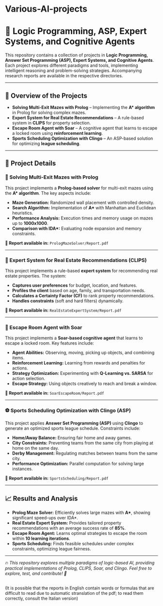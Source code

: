 # Various-AI-projects
<h1>🚀 Logic Programming, ASP, Expert Systems, and Cognitive Agents</h1>

<p>
This repository contains a collection of projects in <strong>Logic Programming, Answer Set Programming (ASP), Expert Systems, and Cognitive Agents</strong>.
Each project explores different paradigms and tools, implementing intelligent reasoning and problem-solving strategies. 
Accompanying research reports are available in the respective directories.
</p>

<hr>

<h2>📄 Overview of the Projects</h2>

<ul>
  <li><strong>Solving Multi-Exit Mazes with Prolog</strong> – Implementing the <strong>A* algorithm</strong> in Prolog for solving complex mazes.</li>
  <li><strong>Expert System for Real Estate Recommendations</strong> – A rule-based system in <strong>CLIPS</strong> for property selection.</li>
  <li><strong>Escape Room Agent with Soar</strong> – A cognitive agent that learns to escape a locked room using <strong>reinforcement learning</strong>.</li>
  <li><strong>Sports Scheduling Optimization with Clingo</strong> – An ASP-based solution for optimizing <strong>league scheduling</strong>.</li>
</ul>

<hr>

<h2>🚀 Project Details</h2>

<h3>🧩 Solving Multi-Exit Mazes with Prolog</h3>
<p>
This project implements a <strong>Prolog-based solver</strong> for multi-exit mazes using the <strong>A* algorithm</strong>. The key aspects include:
</p>
<ul>
  <li><strong>Maze Generation:</strong> Randomized wall placement with controlled density.</li>
  <li><strong>Search Algorithm:</strong> Implementation of <strong>A*</strong> with Manhattan and Euclidean heuristics.</li>
  <li><strong>Performance Analysis:</strong> Execution times and memory usage on mazes up to <strong>1000x1000</strong>.</li>
  <li><strong>Comparison with IDA*:</strong> Evaluating node expansion and memory constraints.</li>
</ul>

<p><strong>📄 Report available in:</strong> <code>PrologMazeSolver/Report.pdf</code></p>

<hr>

<h3>🏡 Expert System for Real Estate Recommendations (CLIPS)</h3>
<p>
This project implements a rule-based <strong>expert system</strong> for recommending real estate properties. The system:
</p>
<ul>
  <li><strong>Captures user preferences</strong> for budget, location, and features.</li>
  <li><strong>Profiles the client</strong> based on age, family, and transportation needs.</li>
  <li><strong>Calculates a Certainty Factor (CF)</strong> to rank property recommendations.</li>
  <li><strong>Handles constraints</strong> (soft and hard filters) dynamically.</li>
</ul>

<p><strong>📄 Report available in:</strong> <code>RealEstateExpertSystem/Report.pdf</code></p>

<hr>

<h3>🤖 Escape Room Agent with Soar</h3>
<p>
This project implements a <strong>Soar-based cognitive agent</strong> that learns to escape a locked room. Key features include:
</p>
<ul>
  <li><strong>Agent Abilities:</strong> Observing, moving, picking up objects, and combining items.</li>
  <li><strong>Reinforcement Learning:</strong> Learning from rewards and penalties for actions.</li>
  <li><strong>Strategy Optimization:</strong> Experimenting with <strong>Q-Learning vs. SARSA</strong> for action selection.</li>
  <li><strong>Escape Strategy:</strong> Using objects creatively to reach and break a window.</li>
</ul>

<p><strong>📄 Report available in:</strong> <code>SoarEscapeRoom/Report.pdf</code></p>

<hr>

<h3>⚽ Sports Scheduling Optimization with Clingo (ASP)</h3>
<p>
This project applies <strong>Answer Set Programming (ASP)</strong> using <strong>Clingo</strong> to generate an optimized sports league schedule. Constraints include:
</p>
<ul>
  <li><strong>Home/Away Balance:</strong> Ensuring fair home and away games.</li>
  <li><strong>City Constraints:</strong> Preventing teams from the same city from playing at home on the same day.</li>
  <li><strong>Derby Management:</strong> Regulating matches between teams from the same city.</li>
  <li><strong>Performance Optimization:</strong> Parallel computation for solving large instances.</li>
</ul>

<p><strong>📄 Report available in:</strong> <code>SportsScheduling/Report.pdf</code></p>

<hr>

<h2>📈 Results and Analysis</h2>
<ul>
  <li><strong>Prolog Maze Solver:</strong> Efficiently solves large mazes with <strong>A*</strong>, showing significant speed-ups over IDA*.</li>
  <li><strong>Real Estate Expert System:</strong> Provides tailored property recommendations with an average success rate of <strong>85%</strong>.</li>
  <li><strong>Escape Room Agent:</strong> Learns optimal strategies to escape the room within <strong>10 learning iterations</strong>.</li>
  <li><strong>Sports Scheduling:</strong> Finds feasible schedules under complex constraints, optimizing league fairness.</li>
</ul>

<hr>

<p>🔥 <em>This repository explores multiple paradigms of logic-based AI, providing practical implementations of Prolog, CLIPS, Soar, and Clingo. 
Feel free to explore, test, and contribute! 🚀</em></p>

<br>
(It is possible that the reports in English contain words or formulas that are difficult to read due to automatic stranslation of the pdf; to read them correctly, consult the Italian version)
